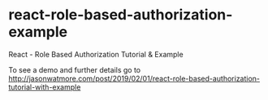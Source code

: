 # react-role-based-authorization-example

React - Role Based Authorization Tutorial & Example

To see a demo and further details go to http://jasonwatmore.com/post/2019/02/01/react-role-based-authorization-tutorial-with-example